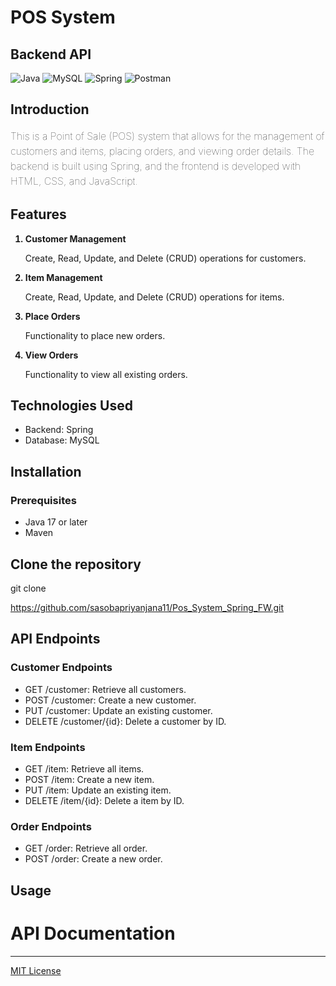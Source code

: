 <h1>POS System</h1>

<h2>Backend API</h2>

![Java](https://img.shields.io/badge/java-%23ED8B00.svg?style=for-the-badge&logo=java&logoColor=white)
![MySQL](https://img.shields.io/badge/mysql-%2300f.svg?style=for-the-badge&logo=mysql&logoColor=white)
![Spring](https://img.shields.io/badge/Spring-6DB33F?style=for-the-badge&logo=spring&logoColor=white)
![Postman](https://img.shields.io/badge/Postman-FF6C37?style=for-the-badge&logo=postman&logoColor=white)

[comment]: <> (<h2>Frontend</h2>)

[comment]: <> (![HTML5]&#40;https://img.shields.io/badge/html5-%23E34F26.svg?style=for-the-badge&logo=html5&logoColor=white&#41;)

[comment]: <> (![CSS3]&#40;https://img.shields.io/badge/css3-%231572B6.svg?style=for-the-badge&logo=css3&logoColor=white&#41;)

[comment]: <> (![JavaScript]&#40;https://img.shields.io/badge/javascript-%23323330.svg?style=for-the-badge&logo=javascript&logoColor=%23F7DF1E&#41;)
<h2>Introduction</h2>
<p style="font-size: 16px; font-weight: 100; line-height: 1.5">This is a Point of Sale (POS) system that allows for the
management of customers and items, placing orders, and viewing order details. The backend is built
using Spring, and the frontend is developed with HTML, CSS, and JavaScript.</p>

<h2>Features</h2>
<ol>
    <li style="font-weight: bold; margin-bottom: 10px">
        Customer Management 
            <p style="font-weight: lighter">Create, Read, Update, and Delete (CRUD) operations for customers.</p>
    </li>
    <li style="font-weight: bold; margin-bottom: 10px">
        Item Management
            <p style="font-weight: lighter">Create, Read, Update, and Delete (CRUD) operations for items.</p>
    </li>
    <li style="font-weight: bold; margin-bottom: 10px">
        Place Orders
            <p style="font-weight: lighter">Functionality to place new orders.</p>
    </li>
    <li style="font-weight: bold; margin-bottom: 10px">
        View Orders
            <p style="font-weight: lighter">Functionality to view all existing orders.</p>
    </li>
</ol>

<h2>Technologies Used</h2>
<ul>
    <li>Backend: Spring</li>
     <li>Database: MySQL</li>

[comment]: <> (    <li>Frontend: HTML, CSS, JavaScript</li>)
    
</ul>

<h2>Installation</h2>
<h3>Prerequisites</h3>
<ul>
    <li>Java 17 or later</li>
    <li>Maven</li>

[comment]: <> (<li>Node.js &#40;for frontend dependencies, if applicable&#41;</li>)
</ul>

<h2>Clone the repository</h2>
<p>git clone</p><a href="https://github.com/sasobapriyanjana11/Pos_System_Spring_FW.git">https://github.com/sasobapriyanjana11/Pos_System_Spring_FW.git</a>

<h2>API Endpoints</h2>
<h3>Customer Endpoints</h3>
<ul>
    <li>GET /customer: Retrieve all customers.</li>
    <li>POST /customer: Create a new customer.</li>
    <li>PUT /customer: Update an existing customer.</li>
    <li>DELETE /customer/{id}: Delete a customer by ID.</li>
</ul>

<h3>Item Endpoints</h3>
<ul>
    <li>GET /item: Retrieve all items.</li>
    <li>POST /item: Create a new item.</li>
    <li>PUT /item: Update an existing item.</li>
    <li>DELETE /item/{id}: Delete a item by ID.</li>
</ul>

<h3>Order Endpoints</h3>
<ul>
    <li>GET /order: Retrieve all order.</li>
    <li>POST /order: Create a new order.</li>
</ul>

<h2>Usage</h2>

[comment]: <> (<ol style="font-weight: bold">)

[comment]: <> (    <li>Customer Management:)

[comment]: <> (        <ul style="font-weight: lighter">)

[comment]: <> (            <li>Navigate to the customer section on the frontend.</li>)

[comment]: <> (            <li>Use the form to add a new customer or manage existing customers.</li>)

[comment]: <> (        </ul>)

[comment]: <> (    </li>)

[comment]: <> (    <li>Item Management:)

[comment]: <> (        <ul style="font-weight: lighter">)

[comment]: <> (            <li>Navigate to the item section on the frontend.</li>)

[comment]: <> (            <li>Use the form to add a new item or manage existing items.</li>)

[comment]: <> (        </ul>)

[comment]: <> (    </li>)

[comment]: <> (    <li>Place Orders:)

[comment]: <> (        <ul style="font-weight: lighter">)

[comment]: <> (            <li>Navigate to the order section on the frontend.</li>)

[comment]: <> (            <li>Select customers and items to place a new order.</li>)

[comment]: <> (        </ul>)

[comment]: <> (    </li>)

[comment]: <> (    <li>View Orders:)

[comment]: <> (        <ul style="font-weight: lighter">)

[comment]: <> (            <li>Navigate to the view orders section on the frontend.</li>)

[comment]: <> (            <li>View all existing orders with details.</li>)

[comment]: <> (        </ul>)

[comment]: <> (    </li>)

[comment]: <> (</ol>)

<h1>API Documentation</h1>

[comment]: <> (<a href="https://documenter.getpostman.com/view/35385637/2sA3s1mqs3">API Documentation</a>)

<hr/>

<a href="hhttps://github.com/sasobapriyanjana11/Pos_System_Spring_FW/blob/main/MIT%20License.md">MIT License</a>